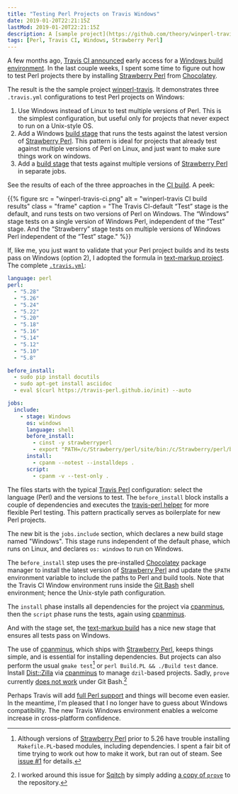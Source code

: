 ```yaml
---
title: "Testing Perl Projects on Travis Windows"
date: 2019-01-20T22:21:15Z
lastMod: 2019-01-20T22:21:15Z
description: A [sample project](https://github.com/theory/winperl-travis) demonstrates a few techniques for testing Perl projects in the Travis CI Windows environment.
tags: [Perl, Travis CI, Windows, Strawberry Perl]
---
```


A few months ago, [Travis CI announced] early access for a [Windows build
environment]. In the last couple weeks, I spent some time to figure out how to
test Perl projects there by installing [Strawberry Perl] from [Chocolatey].

The result is the the sample project [winperl-travis]. It demonstrates three
`.travis.yml` configurations to test Perl projects on Windows:

1.  Use Windows instead of Linux to test multiple versions of Perl. This is the
    simplest configuration, but useful only for projects that never expect to
    run on a Unix-style OS.
2.  Add a Windows [build stage] that runs the tests against the latest version
    of [Strawberry Perl]. This pattern is ideal for projects that already test
    against multiple versions of Perl on Linux, and just want to make sure
    things work on windows.
3.  Add a [build stage] that tests against multiple versions of [Strawberry
    Perl] in separate jobs.

See the results of each of the three approaches in the [CI build]. A peek:

{{% figure
  src     = "winperl-travis-ci.png"
  alt     = "winperl-travis CI build results"
  class   = "frame"
  caption = "The Travis CI-default “Test” stage is the default, and runs tests on two versions of Perl on Windows. The “Windows” stage tests on a single version of Windows Perl, independent of the “Test” stage. And the “Strawberry” stage tests on multiple versions of Windows Perl independent of the “Test” stage."
%}}

If, like me, you just want to validate that your Perl project builds and its
tests pass on Windows (option 2), I adopted the formula in [text-markup
project]. The complete [`.travis.yml`]:

``` yaml
language: perl
perl:
  - "5.28"
  - "5.26"
  - "5.24"
  - "5.22"
  - "5.20"
  - "5.18"
  - "5.16"
  - "5.14"
  - "5.12"
  - "5.10"
  - "5.8"

before_install:
  - sudo pip install docutils
  - sudo apt-get install asciidoc
  - eval $(curl https://travis-perl.github.io/init) --auto

jobs:
  include:
    - stage: Windows
      os: windows
      language: shell
      before_install:
        - cinst -y strawberryperl
        - export "PATH=/c/Strawberry/perl/site/bin:/c/Strawberry/perl/bin:/c/Strawberry/c/bin:$PATH"
      install:
        - cpanm --notest --installdeps .
      script:
        - cpanm -v --test-only .
```

The files starts with the typical [Travis Perl] configuration: select the
language (Perl) and the versions to test. The `before_install` block installs a
couple of dependencies and executes the [travis-perl helper] for more flexible
Perl testing. This pattern practically serves as boilerplate for new Perl
projects.

The new bit is the `jobs.include` section, which declares a new build stage
named "Windows". This stage runs independent of the default phase, which runs on
Linux, and declares `os: windows` to run on Windows.

The `before_install` step uses the pre-installed [Chocolatey] package manager to
install the latest version of [Strawberry Perl] and update the `$PATH`
environment variable to include the paths to Perl and build tools. Note that the
Travis CI Window environment runs inside the [Git Bash] shell environment; hence
the Unix-style path configuration.

The `install` phase installs all dependencies for the project via [cpanminus], then
the `script` phase runs the tests, again using [cpanminus].

And with the stage set, the [text-markup build] has a nice new stage that ensures
all tests pass on Windows.

The use of [cpanminus], which ships with [Strawberry Perl], keeps things simple,
and is essential for installing dependencies. But projects can also perform the
usual `gmake test`[^strawberry-gmake-issue] or `perl Build.PL && ./Build test`
dance. Install [Dist::Zilla] via [cpanminus] to manage `dzil`-based projects.
Sadly, `prove` currently [does not work] under Git Bash.[^prove-git-bash-workaround]

Perhaps Travis will add [full Perl support] and things will become even easier.
In the meantime, I'm pleased that I no longer have to guess about Windows
compatibility. The new Travis Windows environment enables a welcome increase in
cross-platform confidence.

  [^strawberry-gmake-issue]: Although versions of [Strawberry Perl] prior to
    5.26 have trouble installing `Makefile.PL`-based modules, including
    dependencies. I spent a fair bit of time trying to work out how to make it
    work, but ran out of steam. See [issue #1] for details.
  [^prove-git-bash-workaround]: I worked around this issue for [Sqitch] by
    simply adding [a copy of `prove`] to the repository.

  [Travis CI announced]: https://blog.travis-ci.com/2018-10-11-windows-early-release
    "Windows is Available (Early Release)"
  [Windows build environment]: https://docs.travis-ci.com/user/reference/windows/
  [Sqitch]: https://sqitch.org/
  [Strawberry Perl]: http://strawberryperl.com
    "Strawberry Perl: The Perl for MS Windows, free of charge!"
  [Chocolatey]: https://chocolatey.org
    "Chocolatey: The package manager for Windows"
  [winperl-travis]: https://github.com/theory/winperl-travis
  [build stage]: https://docs.travis-ci.com/user/build-stages/
    "Travis CI Docs: “Build Stages”"
  [CI build]: https://travis-ci.com/theory/winperl-travis
  [text-markup project]: https://github.com/theory/text-markup
  [`.travis.yml`]: https://github.com/theory/text-markup/blob/master/.travis.yml
  [Travis Perl]: https://docs.travis-ci.com/user/languages/perl/
    "Travis CI Docs: ”Building a Perl Project“"
  [travis-perl helper]: https://github.com/travis-perl/helpers
    "Perl Module Travis-CI Helper"
  [Dist::Zilla]: http://dzil.org "Dist::Zilla - Maximum Overkill for CPAN Authors"
  [cpanminus]: https://github.com/miyagawa/cpanminus
  [text-markup build]: https://travis-ci.org/theory/text-markup
  [issue #1]: https://github.com/theory/winperl-travis/issues/1
    "wintravis-perl issue #1: “Strawberry Perl 5.24 Makefile.PL Builds Fail”"
  [Git Bash]: https://gitforwindows.org "git for Windows"
  [does not work]: https://rt.cpan.org/Ticket/Display.html?id=128221
     "Perl-Dist-Strawberry issue #128221: “Prove Perl Script not Installed”"
  [a copy of `prove`]: https://github.com/sqitchers/sqitch/blob/master/dev/prove
  [full Perl support]: https://travis-ci.community/t/perl-support-on-windows/321
    "Travis CI Community: “Perl support on Windows”"